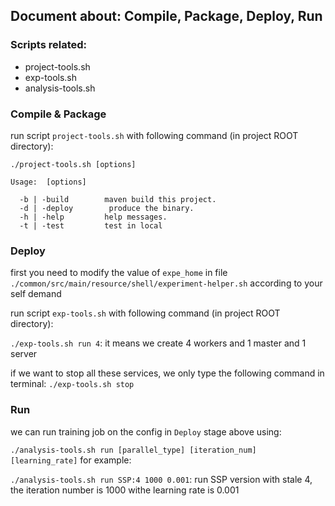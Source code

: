 ## Document about: Compile, Package, Deploy, Run

### Scripts related:
* project-tools.sh
* exp-tools.sh
* analysis-tools.sh

### Compile & Package
run script `project-tools.sh` with following command (in project ROOT directory):

`./project-tools.sh [options]`
```、
Usage:  [options]

  -b | -build        maven build this project.
  -d | -deploy        produce the binary.
  -h | -help         help messages.
  -t | -test         test in local
```

### Deploy
first you need to modify the value of `expe_home` in file `./common/src/main/resource/shell/experiment-helper.sh` according to your self demand

run script `exp-tools.sh` with following command (in project ROOT directory):

`./exp-tools.sh run 4`: it means we create 4 workers and 1 master and 1 server

if we want to stop all these services, we only type the following command in terminal:
`./exp-tools.sh stop`

### Run
we can run training job on the config in `Deploy` stage above using:

`./analysis-tools.sh run [parallel_type] [iteration_num] [learning_rate]`
for example:

`./analysis-tools.sh run SSP:4 1000 0.001`: run SSP version with stale 4, the iteration number is 1000 withe learning rate is 0.001

